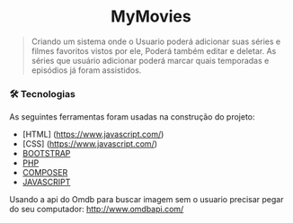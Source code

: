 <h1 align="center">MyMovies</h1>

>Criando um sistema onde o Usuario poderá adicionar suas séries e filmes favoritos vistos por ele, Poderá também editar e deletar. As séries que usuário adicionar poderá marcar quais temporadas e episódios já foram assistidos.

### 🛠 Tecnologias

As seguintes ferramentas foram usadas na construção do projeto:

- [HTML] (https://www.javascript.com/)
- [CSS] (https://www.javascript.com/)
- [BOOTSTRAP](https://bootstrap/)
- [PHP](https://php.org/)
- [COMPOSER](https://getcomposer.org/)
- [JAVASCRIPT](https://www.javascript.com/)


Usando a api do Omdb para buscar imagem sem o usuario precisar pegar do seu computador: http://www.omdbapi.com/
